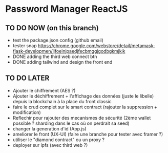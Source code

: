 # Password Manager ReactJS

## TO DO NOW (on this branch)
- test the package.json config (github email)
- tester snap https://chrome.google.com/webstore/detail/metamask-flask-developmen/ljfoeinjpaedjfecbmggjgodbgkmjkjk
- DONE adding the third web connect btn
- DONE adding tailwind and design the front end

  
## TO DO LATER  
- Ajouter le chiffrement (AES ?)
- Ajouter le déchiffrement + l'affichage des données (juste le libelle) depuis la blockchain à la place du front classic
- faire le crud complet sur le smart contract (rajouter la suppression + modification)  
- Reflechir pour rajouter des mecanismes de sécurité (2ème wallet possible ? sharding dans le cas où on perdrait sa seed) 
- changer la generation d'id (App.js) 
- ameliorer le front  (UX-UI) (faire une branche pour tester avec framer ?)  
- utiliser le "diamond contract" ou un proxy ?
- deployer sur ipfs (avec third web ?)
